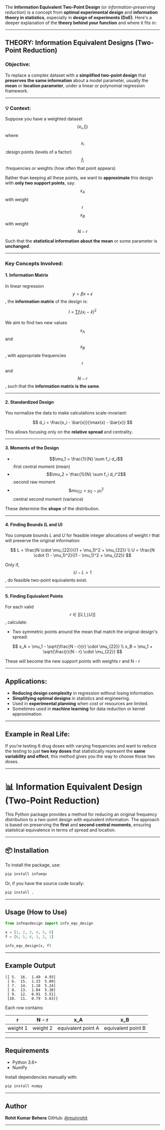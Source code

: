 The **Information Equivalent Two-Point Design** (or *information-preserving reduction*) is a concept from **optimal experimental design** and **information theory in statistics**, especially in **design of experiments (DoE)**. Here's a deeper explanation of the **theory behind your function** and where it fits in:

---

## THEORY: Information Equivalent Designs (Two-Point Reduction)

### Objective:

To replace a complex dataset with a **simplified two-point design** that **preserves the same information** about a model parameter, usually the **mean** or **location parameter**, under a linear or polynomial regression framework.

---

### 💡 Context:

Suppose you have a weighted dataset $$(x_i, f_i)$$ where:
 $$x_i$$:design points (levels of a factor)
 $$f_i$$:frequencies or weights (how often that point appears)

Rather than keeping all these points, we want to **approximate** this design with **only two support points**, say:
$$x_A$$ with weight $$r$$
$$x_B$$ with weight $$N - r$$

Such that the **statistical information about the mean** or some parameter is **unchanged**.

---

### Key Concepts Involved:

#### 1. **Information Matrix**

In linear regression $$y = \beta x + \epsilon$$, the **information matrix** of the design is:

$$
I = \sum f_i (x_i - \bar{x})^2
$$

We aim to find two new values $$x_A$$ and $$x_B$$, with appropriate frequencies $$r$$ and $$N - r$$, such that the **information matrix is the same**.

---

#### 2. **Standardized Design**

You normalize the data to make calculations scale-invariant:

$$
d_i = \frac{x_i - \bar{x}}{\max(x) - \bar{x}}
$$

This allows focusing only on the **relative spread** and centrality.

---

#### 3. **Moments of the Design**
* $$\mu_1 = \frac{1}{N} \sum f_i d_i$$:first central moment (mean)
* $$\mu_2 = \frac{1}{N} \sum f_i d_i^2$$:second raw moment
* $$\$mu_{22} = \mu_2 - \mu_1^2$$:central second moment (variance)

These determine the **shape** of the distribution.

---

#### 4. **Finding Bounds (L and U)**

You compute bounds $L$ and $U$ for feasible integer allocations of weight $r$ that will preserve the original information:

$$
L = \frac{N \cdot \mu_{22}}{(1 + \mu_1)^2 + \mu_{22}} \\
U = \frac{N \cdot (1 - \mu_1)^2}{(1 - \mu_1)^2 + \mu_{22}}
$$

Only if, 
$$U - L > 1$$, do feasible two-point equivalents exist.

---

#### 5. **Finding Equivalent Points**

For each valid $$r \in [\lceil L \rceil, \lfloor U \rfloor]$$, calculate:

* Two symmetric points around the mean that match the original design's spread:

$$
x_A = \mu_1 - \sqrt{\frac{N - r}{r} \cdot \mu_{22}} \\
x_B = \mu_1 + \sqrt{\frac{r}{N - r} \cdot \mu_{22}}
$$

These will become the new support points with weights r and N - r

---

## Applications:

* **Reducing design complexity** in regression without losing information.
* **Simplifying optimal designs** in statistics and engineering.
* Used in **experimental planning** when cost or resources are limited.
* Sometimes used in **machine learning** for data reduction or kernel approximation.

---

## Example in Real Life:

If you’re testing 6 drug doses with varying frequencies and want to reduce the testing to just **two key doses** that statistically represent the **same variability and effect**, this method gives you the way to choose those two doses.

---

# 📊 Information Equivalent Design (Two-Point Reduction)

This Python package provides a method for reducing an original frequency distribution to a two-point design with equivalent information. The approach is based on preserving the **first** and **second central moments**, ensuring statistical equivalence in terms of spread and location.

---

## 📦 Installation

To install the package, use:

```bash
pip install infoeqv
```

Or, if you have the source code locally:

```bash
pip install .
```

---

## Usage (How to Use)

```python
from infeqvdesign import info_eqv_design

x = [1, 2, 3, 4, 5, 6]
f = [6, 5, 4, 3, 2, 1]

info_eqv_design(x, f)
```
---

## Example Output

```
[[ 5.  16.  1.49  4.93]
 [ 6.  15.  1.33  5.09]
 [ 7.  14.  1.18  5.24]
 [ 8.  13.  1.04  5.38]
 [ 9.  12.  0.91  5.51]
 [10.  11.  0.79  5.63]]
```

Each row contains:

| r | N - r | x_A | x_B |
|--|--|--|--|
| weight 1 | weight 2 | equivalent point A | equivalent point B |

---

## Requirements

- Python 3.6+
- NumPy

Install dependencies manually with:

```bash
pip install numpy
```

---

## Author

 **Rohit Kumar Behera**
 GitHub: [@muinrohit](https://github.com/muinrohit)

---